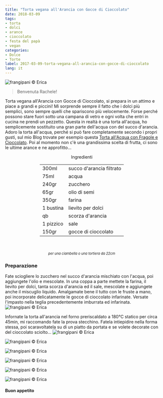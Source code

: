 ```yaml
---
title: "Torta vegana all'Arancia con Gocce di Cioccolato"
date: 2018-03-09
tags:
- torta
- dolci
- arance
- cioccolato
- festa del papà
- vegan
categories:
- Dolce
- Torte 
label: 2017-03-09-torta-vegana-all-arancia-con-gocce-di-cioccolato
lang: it 
---
```

![](header.jpg "frangipani © Erica")

> Benvenuta Rachele!

Torta vegana all'Arancia con Gocce di Cioccolato, si prepara in un attimo e piace a grandi e piccini! Mi sorprende sempre il fatto che i dolci più semplici, sono sempre quelli che spariscono più velocemente. Forse perché possono stare fuori sotto una campana di vetro e ogni volta che entri in cucina ne prendi un pezzetto. Questa in realtà è una torta all'acqua, ho semplicemente sostituito una gran parte dell'acqua con del succo d'arancia. Adoro la torta all'acqua, perché si può fare completamente secondo i propri gusti, sul mio Blog trovate per esempio questa <a href="https://frangipani.raiano.ch/2017-06-08-torta-all-acqua-con-fragole-e-cioccolato/" target="_blank">Torta all'Acqua con Fragole e Cioccolato</a>. Poi al momento non c'è una grandissima scelta di frutta, ci sono le ultime arance e ne approfitto...

<div id="wrapper" style="text-align: center">
  <div id="yourdiv" style="display: inline-block;">
    <div class="ingredients">
      <div class="ingredients-title">Ingredienti</div>
      <table>
        <tbody>
          <tr>
            <td>300ml</td>
            <td>succo d'arancia filtrato</td>
          </tr>
          <tr>
            <td>75ml</td>
            <td>acqua</td>
          </tr>
          <tr>
            <td>240gr</td>
            <td>zucchero</td>
          </tr>
          <tr>
            <td>65gr</td>
            <td>olio di semi</td>
          </tr>
          <tr>
            <td>350gr</td>
            <td>farina</td>
          </tr>
          <tr>
            <td>1 bustina</td>
            <td>lievito per dolci</td>
          </tr>
          <tr>
            <td>qb</td>
            <td>scorza d'arancia</td>
          </tr>
          <tr>
            <td>1 pizzico</td>
            <td>sale</td>
          </tr>
          <tr>
            <td>150gr</td>
            <td>gocce di cioccolato</td>
          </tr>
        </tbody>
      </table>
      <br></br>
      <i class="pull-right" style="font-size: 80%;">per una ciambella o una tortiera da 22cm</i>
    </div>
  </div>
</div>


<h3>
  <font color="grey">
    <i class="fa fa-cogs"></i>
  </font> Preparazione
</h3>

Fate sciogliere lo zucchero nel succo d'arancia mischiato con l'acqua, poi aggiungete l'olio e mescolate. In una coppa a parte mettete la farina, il lievito per dolci, tanta scorza d'arancia ed il sale, mescolate e aggiungete anche il miscuglio liquido. Amalgamate bene il tutto con le fruste a mano, poi incorporate delicatamente le gocce di cioccolato infarinate. Versate l'impasto nella teglia precedentemente imburrata ed infarinata.
![](teglia.jpg "frangipani © Erica")

Infornate la torta all'arancia nel forno preriscaldato a 180°C statico per circa 45min, mi raccomando fate la prova stecchino. Fatela intiepidire nella forma stessa, poi scaravoltatela su di un piatto da portata e se volete decorate con del cioccolato sciolto...
![](risultato1.jpg "frangipani © Erica")

![](risultato2.jpg "frangipani © Erica")

![](risultato3.jpg "frangipani © Erica")

![](risultato4.jpg "frangipani © Erica")

![](risultato5.jpg "frangipani © Erica")

![](risultato6.jpg "frangipani © Erica")

<h4>Buon appetito
  <font color="red">
    <i class="fa fa-smile-o"></i>
  </font>
</h4>
